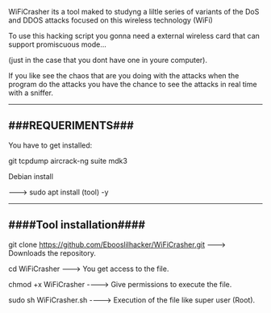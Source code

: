 WiFiCrasher its a tool maked to studyng a liltle series of variants of the DoS and DDOS attacks focused on this wireless technology (WiFi)

To use this hacking script you gonna need a external wireless card that can support promiscuous mode...

(just in the case that you dont have one in youre computer).

If you like see the chaos that are you doing with the attacks when the program do the attacks you have the chance to see the attacks in real time with a sniffer.

_____________________
###REQUERIMENTS###
---------------------

You have to get installed:

git
tcpdump 
aircrack-ng suite
mdk3 


Debian install

---> sudo apt install (tool) -y

_________________________
####Tool installation####
-------------------------

git clone https://github.com/Ebooslilhacker/WiFiCrasher.git ---> Downloads the repository.

cd WiFiCrasher ---> You get access to the file.

chmod +x WiFiCrasher ----> Give permissions to execute the file.

sudo sh WiFiCrasher.sh ----> Execution of the file like super user (Root).
